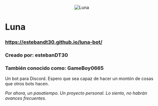 <p align="center">
	<img src="https://raw.githubusercontent.com/estebanDT30/luna-bot/master/docs/assets/media/img/luna-bot_cover.jpg" alt="Luna" />
</p>

# Luna

### https://estebandt30.github.io/luna-bot/

### Creado por: estebanDT30

### También conocido como: GameBoy0665

Un bot para Discord. Espero que sea capaz de hacer un montón de cosas que otros bots hacen.

_Por ahora, un pasatiempo. Un proyecto personal. Lo siento, no habrán avances frecuentes._
